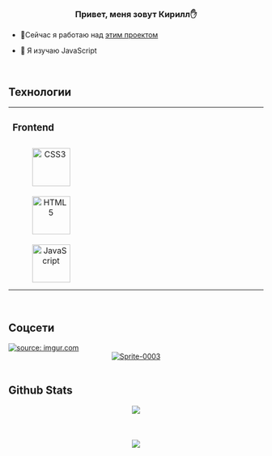 ### <div align="center">Привет, меня зовут Кирилл✋</div>  
  

- 🔭Сейчас я работаю над [этим проектом](https://github.com/Kirill-Shestakov/mesto-project-ff)  
  

- 🌱 Я изучаю JavaScript  
  

<br/>  


## Технологии
<table><tr><td valign="top" width="33%">



### Frontend  
<div align="center">  
<a href="https://www.w3schools.com/css/" target="_blank"><img style="margin: 10px" src="https://profilinator.rishav.dev/skills-assets/css3-original-wordmark.svg" alt="CSS3" height="75" /></a>  
<a href="https://en.wikipedia.org/wiki/HTML5" target="_blank"><img style="margin: 10px" src="https://profilinator.rishav.dev/skills-assets/html5-original-wordmark.svg" alt="HTML5" height="75" /></a>  
<a href="https://www.javascript.com/" target="_blank"><img style="margin: 10px" src="https://profilinator.rishav.dev/skills-assets/javascript-original.svg" alt="JavaScript" height="75" /></a>  
</div>

</td><td valign="top" width="33%">



</td><td valign="top" width="33%">



</td></tr></table>  

<br/>  


## Соцсети  
<div align="left">
<a href="https://github.com/Kirill-Shestakov" target="_blank">
<img src="https://i.imgur.com/qPuVGWQ.png" title="source: imgur.com" /></a>
</a>  
</div> 
<div align="center">
<a href="https://t.me/Kirill_Shestakoff" target="_blank">
<a href="https://imgbb.com/"><img src="https://i.ibb.co/hVYD9JN/Sprite-0003.png" alt="Sprite-0003" border="0"></a>
</a>  
</div>  
  

<br/>  


## Github Stats  
<div align="center"><img src="https://github-readme-stats.vercel.app/api?username=Kirill-Shestakov&show_icons=true&count_private=true&hide_border=true" align="center" /></div>  

<br/>  


  

<br/>  

  

<br/>  

<div align="center">
<img src="https://komarev.com/ghpvc/?username=Kirill-Shestakov&&style=flat-square" align="center" />
</div>  
  

<br/>  


<br />
